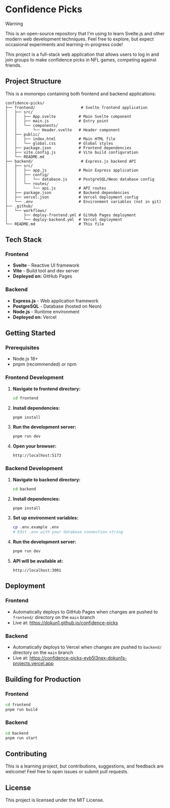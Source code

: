 # Confidence Picks

> [!WARNING]
> This is an open-source repository that I'm using to learn Svelte.js and other modern web development techniques. Feel free to explore, but expect occasional experiments and learning-in-progress code!

This project is a full-stack web application that allows users to log in and join groups to make confidence picks in NFL games, competing against friends.

## Project Structure

This is a monorepo containing both frontend and backend applications:

```
confidence-picks/
├── frontend/                    # Svelte frontend application
│   ├── src/
│   │   ├── App.svelte          # Main Svelte component
│   │   ├── main.js             # Entry point
│   │   └── components/
│   │       └── Header.svelte   # Header component
│   ├── public/
│   │   ├── index.html          # Main HTML file
│   │   └── global.css          # Global styles
│   ├── package.json            # Frontend dependencies
│   ├── vite.config.js          # Vite build configuration
│   └── README.md
├── backend/                     # Express.js backend API
│   ├── src/
│   │   ├── app.js              # Main Express application
│   │   ├── config/
│   │   │   └── database.js     # PostgreSQL/Neon database config
│   │   └── routes/
│   │       └── api.js          # API routes
│   ├── package.json            # Backend dependencies
│   ├── vercel.json             # Vercel deployment config
│   └── .env                    # Environment variables (not in git)
├── .github/
│   └── workflows/
│       ├── deploy-frontend.yml # GitHub Pages deployment
│       └── deploy-backend.yml  # Vercel deployment
└── README.md                   # This file
```

## Tech Stack

### Frontend
- **Svelte** - Reactive UI framework
- **Vite** - Build tool and dev server
- **Deployed on:** GitHub Pages

### Backend
- **Express.js** - Web application framework
- **PostgreSQL** - Database (hosted on Neon)
- **Node.js** - Runtime environment
- **Deployed on:** Vercel

## Getting Started

### Prerequisites
- Node.js 18+ 
- pnpm (recommended) or npm

### Frontend Development

1. **Navigate to frontend directory:**
   ```bash
   cd frontend
   ```

2. **Install dependencies:**
   ```bash
   pnpm install
   ```

3. **Run the development server:**
   ```bash
   pnpm run dev
   ```

4. **Open your browser:**
   ```
   http://localhost:5173
   ```

### Backend Development

1. **Navigate to backend directory:**
   ```bash
   cd backend
   ```

2. **Install dependencies:**
   ```bash
   pnpm install
   ```

3. **Set up environment variables:**
   ```bash
   cp .env.example .env
   # Edit .env with your database connection string
   ```

4. **Run the development server:**
   ```bash
   pnpm run dev
   ```

5. **API will be available at:**
   ```
   http://localhost:3001
   ```

## Deployment

### Frontend
- Automatically deploys to GitHub Pages when changes are pushed to `frontend/` directory on the `main` branch
- Live at: https://dokun1.github.io/confidence-picks

### Backend  
- Automatically deploys to Vercel when changes are pushed to `backend/` directory on the `main` branch
- Live at: https://confidence-picks-eyb5l3nex-dokun1s-projects.vercel.app

## Building for Production

### Frontend
```bash
cd frontend
pnpm run build
```

### Backend
```bash
cd backend
pnpm run start
```

## Contributing

This is a learning project, but contributions, suggestions, and feedback are welcome! Feel free to open issues or submit pull requests.

## License

This project is licensed under the MIT License.